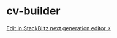 # cv-builder

[Edit in StackBlitz next generation editor ⚡️](https://stackblitz.com/~/github.com/Brianel254/cv-builder)